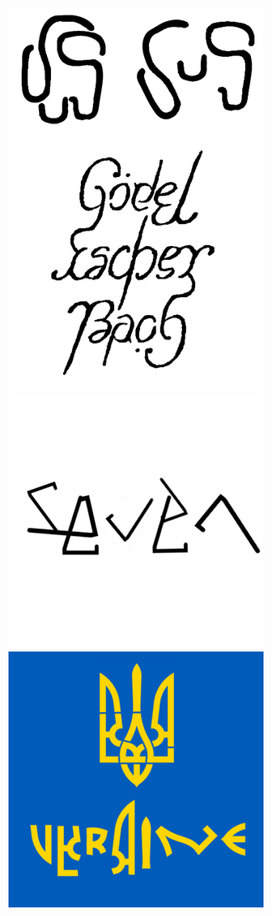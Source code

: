 ![1](/images/Untitled.jpg)
![2](/images/image%20(1).jpg)
![3](/images/image.jpg)
![4](/images/unknown.png)
